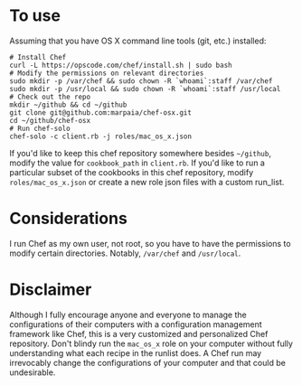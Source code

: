 To use
======

Assuming that you have OS X command line tools (git, etc.) installed:

```
# Install Chef
curl -L https://opscode.com/chef/install.sh | sudo bash
# Modify the permissions on relevant directories
sudo mkdir -p /var/chef && sudo chown -R `whoami`:staff /var/chef
sudo mkdir -p /usr/local && sudo chown -R `whoami`:staff /usr/local
# Check out the repo
mkdir ~/github && cd ~/github
git clone git@github.com:marpaia/chef-osx.git
cd ~/github/chef-osx
# Run chef-solo
chef-solo -c client.rb -j roles/mac_os_x.json
```


If you'd like to keep this chef repository somewhere besides `~/github`, modify
the value for `cookbook_path` in `client.rb`. If you'd like to run a particular subset of the cookbooks in this chef repository, modify `roles/mac_os_x.json` or
create a new role json files with a custom run_list.

Considerations
==============

I run Chef as my own user, not root, so you have to have the permissions to
modify certain directories. Notably, `/var/chef` and `/usr/local`.

Disclaimer
==========

Although I fully encourage anyone and everyone to manage the configurations of
their computers with a configuration management framework like Chef, this is a
very customized and personalized Chef repository. Don't blindy run the
`mac_os_x` role on your computer without fully understanding what each recipe
in the runlist does. A Chef run may irrevocably change the configurations of
your computer and that could be undesirable.
